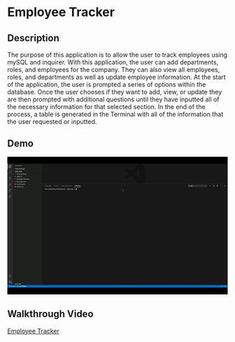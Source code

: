 # Employee Tracker

## Description

The purpose of this application is to allow the user to track employees using mySQL and inquirer. With this application, the user can add departments, roles, and employees for the company. They can also view all employees, roles, and departments as well as update employee information. At the start of the application, the user is prompted a series of options within the database. Once the user chooses if they want to add, view, or update they are then prompted with additional questions until they have inputted all of the necessary information for that selected section. In the end of the process, a table is generated in the Terminal with all of the information that the user requested or inputted.

## Demo

![Demo](https://github.com/inesr19/Employee-Tracker/blob/main/assets/Employee-Tracker-Demo.gif)

## Walkthrough Video

[Employee Tracker](https://drive.google.com/file/d/1qDwWktqu_vDXNQsYBEHWZSWIMfm_kcco/view)